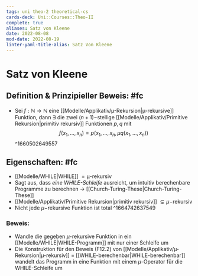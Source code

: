 ```yaml
---
tags: uni theo-2 theoretical-cs
cards-deck: Uni::Courses::Theo-II
complete: true
aliases: Satz von Kleene
date: 2022-08-08
mod-date: 2022-08-19
linter-yaml-title-alias: Satz Von Kleene
---
```


# Satz von Kleene

## Definition & Prinzipieller Beweis: #fc
- Sei $f:\mathbb{N}\rightarrow\mathbb{N}$ eine [[Modelle/Applikativ/µ-Rekursion|µ-rekursive]] Funktion, dann $\exists$ die zwei $(n+1)-$stellige
 [[Modelle/Applikativ/Primitive Rekursion|primitiv rekursiv]] Funktionen $p,q$ mit $$f(x_1,\dots,x_n)=p(x_1,\dots,x_n,\mu q(x_1,\dots,x_n))$$
^1660502649557

## Eigenschaften: #fc
- [[Modelle/WHILE|WHILE]] $=\text{μ-rekursiv}$
- Sagt aus, dass *eine WHILE-Schleife* ausreicht, um intuitiv berechenbare Programme zu berechnen
	-> [[Church-Turing-These|Church-Turing-These]]
- [[Modelle/Applikativ/Primitive Rekursion|primitiv rekursiv]] $\subsetneq\mu-$rekursiv
- Nicht jede $\mu-$rekursive Funktion ist total
^1664742637549

### Beweis:
- Wandle die gegeben $\mu$-rekursive Funktion in ein [[Modelle/WHILE|WHILE-Programm]] mit nur einer Schleife um
- Die Konstruktion für den Beweis (F12.2) von [[Modelle/Applikativ/µ-Rekursion|µ-rekursiv]] = [[WHILE-berechenbar|WHILE-berechenbar]] wandelt das Programm in eine Funktion mit einem $\mu$-Operator für die WHILE-Schleife um
